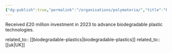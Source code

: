 ```yaml
---
{"dg-publish":true,"permalink":"/organisations/polymateria/","title":"Polymateria"}
---
```



Received £20 million investment in 2023 to advance biodegradable plastic technologies.

related_to:: [[biodegradable-plastics\|biodegradable-plastics]]
related_to:: [[uk\|UK]]
